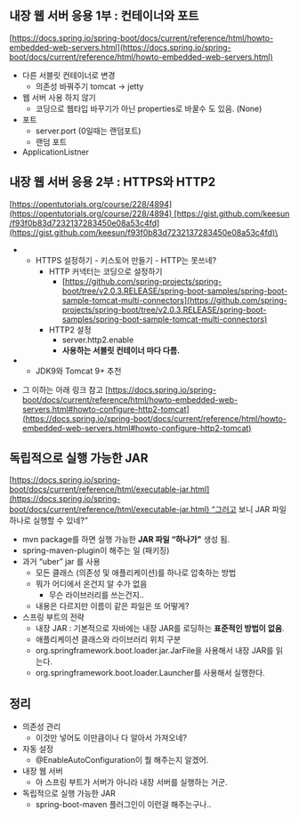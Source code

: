 
## 내장 웹 서버 응용 1부 : 컨테이너와 포트

[https://docs.spring.io/spring-boot/docs/current/reference/html/howto-embedded-web-servers.html](https://docs.spring.io/spring-boot/docs/current/reference/html/howto-embedded-web-servers.html)

- 다른 서블릿 컨테이너로 변경
	- 의존성 바꿔주기 tomcat -> jetty
- 웹 서버 사용 하지 않기
	- 코딩으로 웹타입 바꾸기가 아닌 properties로 바꿀수 도 있음. (None)
- 포트
    - server.port (0일때는 랜덤포트)
    - 랜덤 포트
-   ApplicationListner<ServletWebServerInitializedEvent>


## 내장 웹 서버 응용 2부 : HTTPS와 HTTP2

[https://opentutorials.org/course/228/4894](https://opentutorials.org/course/228/4894) [https://gist.github.com/keesun/f93f0b83d7232137283450e08a53c4fd](https://gist.github.com/keesun/f93f0b83d7232137283450e08a53c4fd)\

- - HTTPS 설정하기
        - 키스토어 만들기
        - HTTP는 못쓰네?
    - HTTP 커넥터는 코딩으로 설정하기
        - [https://github.com/spring-projects/spring-boot/tree/v2.0.3.RELEASE/spring-boot-samples/spring-boot-sample-tomcat-multi-connectors](https://github.com/spring-projects/spring-boot/tree/v2.0.3.RELEASE/spring-boot-samples/spring-boot-sample-tomcat-multi-connectors)
    - HTTP2 설정
        - server.http2.enable
        - **사용하는 서블릿 컨테이너 마다 다름.**

- - JDK9와 Tomcat 9+ 추천
- 그 이하는 아래 링크 참고 [https://docs.spring.io/spring-boot/docs/current/reference/html/howto-embedded-web-servers.html#howto-configure-http2-tomcat](https://docs.spring.io/spring-boot/docs/current/reference/html/howto-embedded-web-servers.html#howto-configure-http2-tomcat)

## 독립적으로 실행 가능한 JAR

[https://docs.spring.io/spring-boot/docs/current/reference/html/executable-jar.html](https://docs.spring.io/spring-boot/docs/current/reference/html/executable-jar.html) “그러고 보니 JAR 파일 하나로 실행할 수 있네?”

- mvn package를 하면 실행 가능한 **JAR 파일 “하나가"** 생성 됨.
- spring-maven-plugin이 해주는 일 (패키징)
- 과거 “uber” jar 를 사용
    - 모든 클래스 (의존성 및 애플리케이션)를 하나로 압축하는 방법
    - 뭐가 어디에서 온건지 알 수가 없음
        - 무슨 라이브러리를 쓰는건지..
    - 내용은 다르지만 이름이 같은 파일은 또 어떻게?
- 스프링 부트의 전략
    - 내장 JAR : 기본적으로 자바에는 내장 JAR를 로딩하는 **표준적인 방법이 없음**.
    - 애플리케이션 클래스와 라이브러리 위치 구분
    - org.springframework.boot.loader.jar.JarFile을 사용해서 내장 JAR를 읽는다.
    - org.springframework.boot.loader.Launcher를 사용해서 실행한다.

## 정리

- 의존성 관리
    - 이것만 넣어도 이만큼이나 다 알아서 가져오네?
- 자동 설정
    - @EnableAutoConfiguration이 뭘 해주는지 알겠어.
- 내장 웹 서버
    - 아 스프링 부트가 서버가 아니라 내장 서버를 실행하는 거군.
- 독립적으로 실행 가능한 JAR
    - spring-boot-maven 플러그인이 이런걸 해주는구나..


